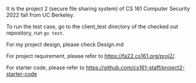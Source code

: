 It is the project 2 (secure file sharing system) of CS 161 Computer Security 2022 fall from UC Berkeley.

To run the test case, go to the client_test directory of the checked out repository, run `go test`.



For my project design, please check Design.md

For project requirement, please refer to https://fa22.cs161.org/proj2/.

For starter code, please refer to https://github.com/cs161-staff/project2-starter-code

